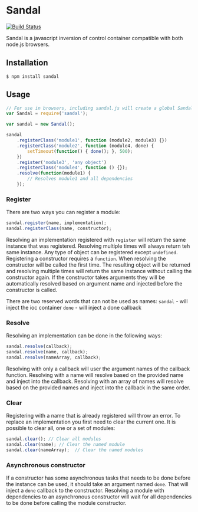 # Sandal

[![Build Status](https://travis-ci.org/marcusberner/sandal.png?branch=master)](https://travis-ci.org/marcusberner/sandal)

Sandal is a javascript inversion of control container compatible with both node.js browsers.

## Installation

    $ npm install sandal

## Usage

```js
// For use in browsers, including sandal.js will create a global Sandal constructor
var Sandal = require('sandal');

var sandal = new Sandal();

sandal
    .registerClass('module1', function (module2, module3) {})
    .registerClass('module2', function (module4, done) {
        setTimeout(function() { done(); }, 500);
    })
    .register('module3', 'any object')
    .registerClass('module4', function () {});
    .resolve(function(module1) {
        // Resolves module1 and all dependencies
    });
```

### Register

There are two ways you can register a module:

```js
sandal.register(name, implementation);
sandal.registerClass(name, constructor);
```

Resolving an implementation registered with `register` will return the same instance that was registered. Resolving multiple times will always return teh same instance.
Any type of object can be registered except `undefined`.
Registering a constructor requires a `function`. When resolving the constructor will be called the first time. The resulting object will be returned and resolving multiple times will return the same instance without calling the constructor again.
If the constructor takes arguments they will be automatically resolved based on argument name and injected before the constructor is called.

There are two reserved words that can not be used as names:
`sandal` - will inject the ioc container
`done` - will inject a done callback

### Resolve

Resolving an implementation can be done in the following ways:

```js
sandal.resolve(callback);
sandal.resolve(name, callback);
sandal.resolve(nameArray, callback);
```

Resolving with only a callback will user the argument names of the callback function.
Resolving with a name will resolve based on the provided name and inject into the callback.
Resolving with an array of names will resolve based on the provided names and inject into the callback in the same order.

### Clear

Registering with a name that is already registered will throw an error. To replace an implementation you first need to clear the current one. It is possible to clear all, one or a set of modules:

```js
sandal.clear(); // Clear all modules
sandal.clear(name); // Clear the named module
sandal.clear(nameArray);  // Clear the named modules
```

### Asynchronous constructor

If a constructor has some asynchronous tasks that needs to be done before the instance can be used, it should take an argument named `done`.
That will inject a `done` callback to the constructor. Resolving a module with dependencies to an asynchronous constructor will wait for all dependencies to be done before calling the module constructor.
